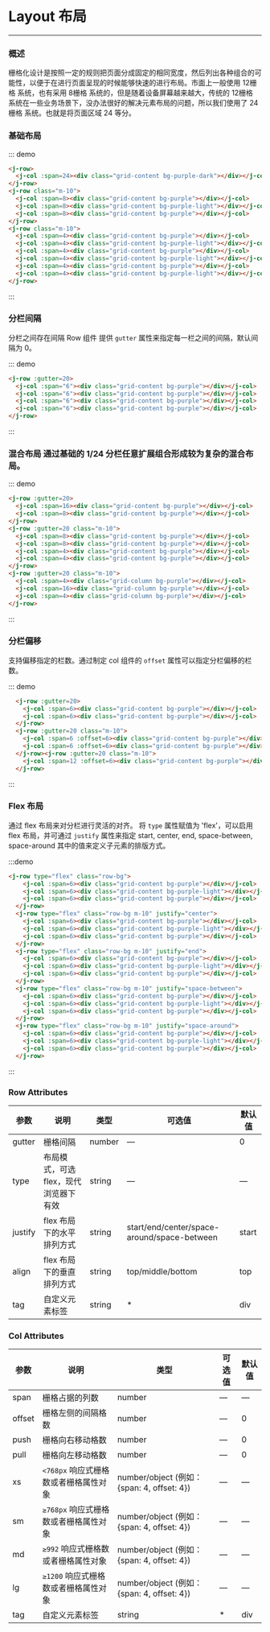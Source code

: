 # Layout 布局
----
### 概述
栅格化设计是按照一定的规则把页面分成固定的相同宽度，然后列出各种组合的可能性，以便于在进行页面呈现的时候能够快速的进行布局。市面上一般使用 12栅格 系统，也有采用 8栅格 系统的，但是随着设备屏幕越来越大，传统的 12栅格 系统在一些业务场景下，没办法很好的解决元素布局的问题，所以我们使用了 24栅格 系统。也就是将页面区域 24 等分。
### 基础布局
<div class="demo-box">
  <div class="demo-block">
    <j-row>
      <j-col :span=24><div class="grid-content bg-purple-dark"></div></j-col>
    </j-row>
    <j-row class="m-10">
      <j-col :span=8><div class="grid-content bg-purple"></div></j-col>
      <j-col :span=8><div class="grid-content bg-purple-light"></div></j-col>
      <j-col :span=8><div class="grid-content bg-purple"></div></j-col>
    </j-row>
    <j-row class="m-10">
      <j-col :span=4><div class="grid-content bg-purple"></div></j-col>
      <j-col :span=4><div class="grid-content bg-purple-light"></div></j-col>
      <j-col :span=4><div class="grid-content bg-purple"></div></j-col>
      <j-col :span=4><div class="grid-content bg-purple-light"></div></j-col>
      <j-col :span=4><div class="grid-content bg-purple"></div></j-col>
      <j-col :span=4><div class="grid-content bg-purple-light"></div></j-col>
    </j-row>
  </div>

  ::: demo 
  ``` html
  <j-row>
    <j-col :span=24><div class="grid-content bg-purple-dark"></div></j-col>
  </j-row>
  <j-row class="m-10">
    <j-col :span=8><div class="grid-content bg-purple"></div></j-col>
    <j-col :span=8><div class="grid-content bg-purple-light"></div></j-col>
    <j-col :span=8><div class="grid-content bg-purple"></div></j-col>
  </j-row>
  <j-row class="m-10">
    <j-col :span=4><div class="grid-content bg-purple"></div></j-col>
    <j-col :span=4><div class="grid-content bg-purple-light"></div></j-col>
    <j-col :span=4><div class="grid-content bg-purple"></div></j-col>
    <j-col :span=4><div class="grid-content bg-purple-light"></div></j-col>
    <j-col :span=4><div class="grid-content bg-purple"></div></j-col>
    <j-col :span=4><div class="grid-content bg-purple-light"></div></j-col>
  </j-row>

  ```
  :::
</div>

### 分栏间隔

分栏之间存在间隔
Row 组件 提供 ```gutter``` 属性来指定每一栏之间的间隔，默认间隔为 0。
<div class="demo-box">
  <div class="demo-block">
    <j-row :gutter=20>
      <j-col :span="6"><div class="grid-content bg-purple"></div></j-col>
      <j-col :span="6"><div class="grid-content bg-purple"></div></j-col>
      <j-col :span="6"><div class="grid-content bg-purple"></div></j-col>
      <j-col :span="6"><div class="grid-content bg-purple"></div></j-col>
    </j-row>
  </div>

  ::: demo
  ``` html
  <j-row :gutter=20>
    <j-col :span="6"><div class="grid-content bg-purple"></div></j-col>
    <j-col :span="6"><div class="grid-content bg-purple"></div></j-col>
    <j-col :span="6"><div class="grid-content bg-purple"></div></j-col>
    <j-col :span="6"><div class="grid-content bg-purple"></div></j-col>
  </j-row>
  ```
  :::
</div>

### 混合布局 通过基础的 1/24 分栏任意扩展组合形成较为复杂的混合布局。

<div class="demo-box">
  <div class="demo-block">
    <j-row :gutter=20>
      <j-col :span=16><div class="grid-content bg-purple"></div></j-col>
      <j-col :span=8><div class="grid-content bg-purple"></div></j-col>
    </j-row>
    <j-row :gutter=20 class="m-10">
      <j-col :span=8><div class="grid-content bg-purple"></div></j-col>
      <j-col :span=8><div class="grid-content bg-purple"></div></j-col>
      <j-col :span=4><div class="grid-content bg-purple"></div></j-col>
      <j-col :span=4><div class="grid-content bg-purple"></div></j-col>
    </j-row>
    <j-row :gutter=20 class="m-10">
      <j-col :span=4><div class="grid-content bg-purple"></div></j-col>
      <j-col :span=16><div class="grid-content bg-purple"></div></j-col>
      <j-col :span=4><div class="grid-content bg-purple"></div></j-col>
    </j-row>
  </div>

  ::: demo
  ```html
  <j-row :gutter=20>
    <j-col :span=16><div class="grid-content bg-purple"></div></j-col>
    <j-col :span=8><div class="grid-content bg-purple"></div></j-col>
  </j-row>
  <j-row :gutter=20 class="m-10">
    <j-col :span=8><div class="grid-content bg-purple"></div></j-col>
    <j-col :span=8><div class="grid-content bg-purple"></div></j-col>
    <j-col :span=4><div class="grid-content bg-purple"></div></j-col>
    <j-col :span=4><div class="grid-content bg-purple"></div></j-col>
  </j-row>
  <j-row :gutter=20 class="m-10">
    <j-col :span=4><div class="grid-column bg-purple"></div></j-col>
    <j-col :span=16><div class="grid-column bg-purple"></div></j-col>
    <j-col :span=4><div class="grid-column bg-purple"></div></j-col>
  </j-row>

  ```
  :::
</div>

### 分栏偏移

支持偏移指定的栏数。通过制定 col 组件的 ```offset``` 属性可以指定分栏偏移的栏数。
<div class="demo-box">
  <div class="demo-block">
    <j-row :gutter=20>
      <j-col :span=6><div class="grid-content bg-purple"></div></j-col>
      <j-col :span=6><div class="grid-content bg-purple"></div></j-col>
    </j-row>
    <j-row :gutter=20 class="m-10">
      <j-col :span=6 :offset=6><div class="grid-content bg-purple"></div></j-col>
      <j-col :span=6 :offset=6><div class="grid-content bg-purple"></div></j-col>
    </j-row><j-row :gutter=20 class="m-10">
      <j-col :span=12 :offset=6><div class="grid-content bg-purple"></div></j-col>
    </j-row>
  </div>

  ::: demo
  ``` html
    <j-row :gutter=20>
      <j-col :span=6><div class="grid-content bg-purple"></div></j-col>
      <j-col :span=6><div class="grid-content bg-purple"></div></j-col>
    </j-row>
    <j-row :gutter=20 class="m-10">
      <j-col :span=6 :offset=6><div class="grid-content bg-purple"></div></j-col>
      <j-col :span=6 :offset=6><div class="grid-content bg-purple"></div></j-col>
    </j-row><j-row :gutter=20 class="m-10">
      <j-col :span=12 :offset=6><div class="grid-content bg-purple"></div></j-col>
    </j-row>

  ```
  :::
</div>

### Flex 布局

通过 flex 布局来对分栏进行灵活的对齐。
将 ```type``` 属性赋值为 'flex'，可以启用 flex 布局，并可通过 ```justify``` 属性来指定 start, center, end, space-between, space-around 其中的值来定义子元素的排版方式。

<div class="demo-box">
  <div class="demo-block">
    <j-row type="flex" class="row-bg">
      <j-col :span=6><div class="grid-content bg-purple"></div></j-col>
      <j-col :span=6><div class="grid-content bg-purple-light"></div></j-col>
      <j-col :span=6><div class="grid-content bg-purple"></div></j-col>
    </j-row>
    <j-row type="flex" class="row-bg m-10" justify="center">
      <j-col :span=6><div class="grid-content bg-purple"></div></j-col>
      <j-col :span=6><div class="grid-content bg-purple-light"></div></j-col>
      <j-col :span=6><div class="grid-content bg-purple"></div></j-col>
    </j-row>
    <j-row type="flex" class="row-bg m-10" justify="end">
      <j-col :span=6><div class="grid-content bg-purple"></div></j-col>
      <j-col :span=6><div class="grid-content bg-purple-light"></div></j-col>
      <j-col :span=6><div class="grid-content bg-purple"></div></j-col>
    </j-row>
    <j-row type="flex" class="row-bg m-10" justify="space-between">
      <j-col :span=6><div class="grid-content bg-purple"></div></j-col>
      <j-col :span=6><div class="grid-content bg-purple-light"></div></j-col>
      <j-col :span=6><div class="grid-content bg-purple"></div></j-col>
    </j-row>
    <j-row type="flex" class="row-bg m-10" justify="space-around">
      <j-col :span=6><div class="grid-content bg-purple"></div></j-col>
      <j-col :span=6><div class="grid-content bg-purple-light"></div></j-col>
      <j-col :span=6><div class="grid-content bg-purple"></div></j-col>
    </j-row>
  </div>

  :::demo
  ```html
  <j-row type="flex" class="row-bg">
      <j-col :span=6><div class="grid-content bg-purple"></div></j-col>
      <j-col :span=6><div class="grid-content bg-purple-light"></div></j-col>
      <j-col :span=6><div class="grid-content bg-purple"></div></j-col>
    </j-row>
    <j-row type="flex" class="row-bg m-10" justify="center">
      <j-col :span=6><div class="grid-content bg-purple"></div></j-col>
      <j-col :span=6><div class="grid-content bg-purple-light"></div></j-col>
      <j-col :span=6><div class="grid-content bg-purple"></div></j-col>
    </j-row>
    <j-row type="flex" class="row-bg m-10" justify="end">
      <j-col :span=6><div class="grid-content bg-purple"></div></j-col>
      <j-col :span=6><div class="grid-content bg-purple-light"></div></j-col>
      <j-col :span=6><div class="grid-content bg-purple"></div></j-col>
    </j-row>
    <j-row type="flex" class="row-bg m-10" justify="space-between">
      <j-col :span=6><div class="grid-content bg-purple"></div></j-col>
      <j-col :span=6><div class="grid-content bg-purple-light"></div></j-col>
      <j-col :span=6><div class="grid-content bg-purple"></div></j-col>
    </j-row>
    <j-row type="flex" class="row-bg m-10" justify="space-around">
      <j-col :span=6><div class="grid-content bg-purple"></div></j-col>
      <j-col :span=6><div class="grid-content bg-purple-light"></div></j-col>
      <j-col :span=6><div class="grid-content bg-purple"></div></j-col>
    </j-row>

  ```
  :::
</div>



### Row Attributes

| 参数      | 说明          | 类型      | 可选值                           | 默认值  |
|---------- |-------------- |---------- |--------------------------------  |-------- |
| gutter | 栅格间隔 | number | — | 0 |
| type | 布局模式，可选 flex，现代浏览器下有效 | string | — | — |
| justify | flex 布局下的水平排列方式 | string | start/end/center/space-around/space-between | start |
| align | flex 布局下的垂直排列方式 | string | top/middle/bottom | top |
| tag | 自定义元素标签 | string | * | div |

### Col Attributes
| 参数      | 说明          | 类型      | 可选值                           | 默认值  |
|---------- |-------------- |---------- |--------------------------------  |-------- |
| span | 栅格占据的列数 | number | — | — |
| offset | 栅格左侧的间隔格数 | number | — | 0 |
| push |  栅格向右移动格数 | number | — | 0 |
| pull |  栅格向左移动格数 | number | — | 0 |
| xs | `<768px` 响应式栅格数或者栅格属性对象 | number/object (例如： {span: 4, offset: 4}) | — | — |
| sm | `≥768px` 响应式栅格数或者栅格属性对象 | number/object (例如： {span: 4, offset: 4}) | — | — |
| md | `≥992` 响应式栅格数或者栅格属性对象 | number/object (例如： {span: 4, offset: 4}) | — | — |
| lg | `≥1200` 响应式栅格数或者栅格属性对象 | number/object (例如： {span: 4, offset: 4}) | — | — |
| tag | 自定义元素标签 | string | * | div |
